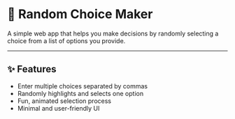 # 🎲 Random Choice Maker

A simple web app that helps you make decisions by randomly selecting a choice from a list of options you provide.

---

## ✨ Features

- Enter multiple choices separated by commas
- Randomly highlights and selects one option
- Fun, animated selection process
- Minimal and user-friendly UI



